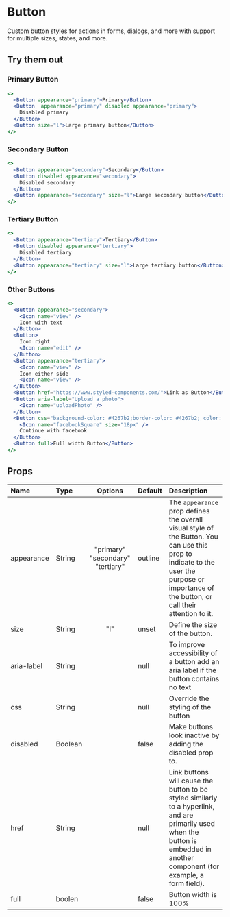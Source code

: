 # Button

Custom button styles for actions in forms, dialogs, and more with support
for multiple sizes, states, and more.

## Try them out

### Primary Button

```.jsx
<>
  <Button appearance="primary">Primary</Button>
  <Button  appearance="primary" disabled appearance="primary">
    Disabled primary
  </Button>
  <Button size="l">Large primary button</Button>
</>
```

### Secondary Button

```.jsx
<>
  <Button appearance="secondary">Secondary</Button>
  <Button disabled appearance="secondary">
    Disabled secondary
  </Button>
  <Button appearance="secondary" size="l">Large secondary button</Button>
</>
```

### Tertiary Button

```.jsx
<>
  <Button appearance="tertiary">Tertiary</Button>
  <Button disabled appearance="tertiary">
    Disabled tertiary
  </Button>
  <Button appearance="tertiary" size="l">Large tertiary button</Button>
</>
```

### Other Buttons

```.jsx
<>
  <Button appearance="secondary">
    <Icon name="view" />
    Icon with text
  </Button>
  <Button>
    Icon right
    <Icon name="edit" />
  </Button>
  <Button appearance="tertiary">
    <Icon name="view" />
    Icon either side
    <Icon name="view" />
  </Button>
  <Button href="https://www.styled-components.com/">Link as Button</Button>
  <Button aria-label="Upload a photo">
    <Icon name="uploadPhoto" />
  </Button>
  <Button css="background-color: #4267b2;border-color: #4267b2; color: white !important; :hover {background-color: #365899; border-color:  #365899; color: white !important;}">
    <Icon name="facebookSquare" size="18px" />
    Continue with facebook
  </Button>
  <Button full>Full width Button</Button>
</>
```

## Props

| Name       | Type    |             Options              | Default | Description                                                                                                                                                                                 |
| :--------- | :------ | :------------------------------: | :------ | :------------------------------------------------------------------------------------------------------------------------------------------------------------------------------------------ |
| appearance | String  | "primary" "secondary" "tertiary" | outline | The `appearance` prop defines the overall visual style of the Button. You can use this prop to indicate to the user the purpose or importance of the button, or call their attention to it. |
| size       | String  |               "l"                | unset   | Define the size of the button.                                                                                                                                                              |
| aria-label | String  |                                  | null    | To improve accessibility of a button add an aria label if the button contains no text                                                                                                       |
| css        | String  |                                  | null    | Override the styling of the button                                                                                                                                                          |
| disabled   | Boolean |                                  | false   | Make buttons look inactive by adding the disabled prop to.                                                                                                                                  |
| href       | String  |                                  | null    | Link buttons will cause the button to be styled similarly to a hyperlink, and are primarily used when the button is embedded in another component (for example, a form field).              |
| full       | boolen  |                                  | false   | Button width is 100%                                                                                                                                                                        |
